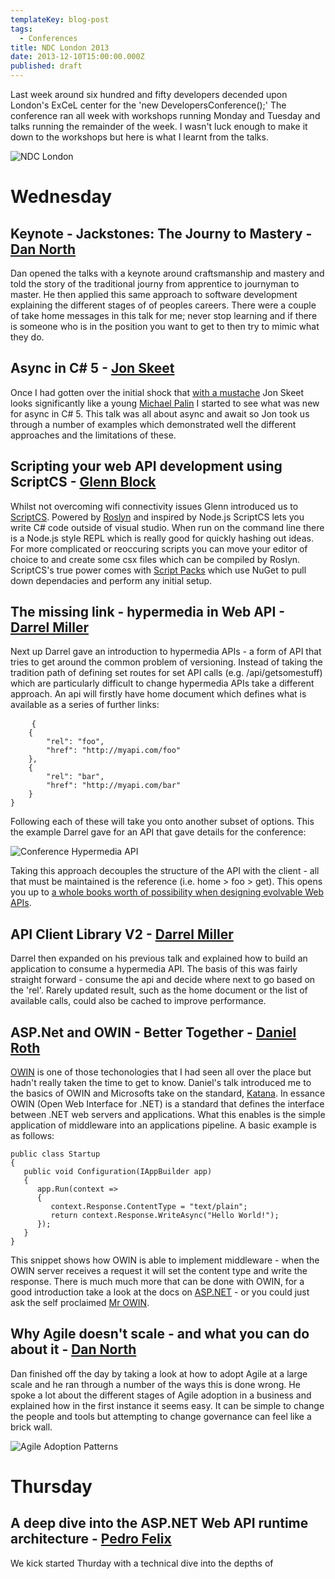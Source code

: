 ```yaml
---
templateKey: blog-post
tags:
  - Conferences
title: NDC London 2013
date: 2013-12-10T15:00:00.000Z
published: draft
---
```


Last week around six hundred and fifty developers decended upon London's ExCeL center for the 'new DevelopersConference();' The conference ran all week with workshops running Monday and Tuesday and talks running the remainder of the week. I wasn't luck enough to make it down to the workshops but here is what I learnt from the talks.

![NDC London][-1]

<!--excerpt-->

Wednesday
=========

Keynote - Jackstones: The Journy to Mastery - [Dan North][0]
-------------------------------------------

Dan opened the talks with a keynote around craftsmanship and mastery and told the story of the traditional journy from apprentice to journyman to master. He then applied this same approach to software development explaining the different stages of of peoples careers. There were a couple of take home messages in this talk for me; never stop learning and if there is someone who is in the position you want to get to then try to mimic what they do.

Async in C# 5 - [Jon Skeet][1]
-------------

Once I had gotten over the initial shock that [with a mustache][2] Jon Skeet looks significantly like a young [Michael Palin][3] I started to see what was new for async in C# 5. This talk was all about async and await so Jon took us through a number of examples which demonstrated well the different approaches and the limitations of these.

Scripting your web API development using ScriptCS - [Glenn Block][4]
-------------------------------------------------

Whilst not overcoming wifi connectivity issues Glenn introduced us to [ScriptCS][5]. Powered by [Roslyn][6] and inspired by Node.js ScriptCS lets you write C# code outside of visual studio. When run on the command line there is a Node.js style REPL which is really good for quickly hashing out ideas. For more complicated or reoccuring scripts you can move your editor of choice to and create some csx files which can be compiled by Roslyn. ScriptCS's true power comes with [Script Packs][7] which use NuGet to pull down dependacies and perform any initial setup.

The missing link - hypermedia in Web API - [Darrel Miller][8]
----------------------------------------

Next up Darrel gave an introduction to hypermedia APIs - a form of API that tries to get around the common problem of versioning. Instead of taking the tradition path of defining set routes for set API calls (e.g. /api/getsomestuff) which are particularly difficult to change hypermedia APIs take a different approach. An api will firstly have home document which defines what is available as a series of further links:

<pre>
	<code class="javascript">{
	{
		"rel": "foo",
		"href": "http://myapi.com/foo"
	},
	{
		"rel": "bar",
		"href": "http://myapi.com/bar"
	}
}</code>
</pre>

Following each of these will take you onto another subset of options. This the example Darrel gave for an API that gave details for the conference:

![Conference Hypermedia API][17]

Taking this approach decouples the structure of the API with the client - all that must be maintained is the reference (i.e. home > foo > get). This opens you up to [a whole books worth of possibility when designing evolvable Web APIs][9].

API Client Library V2 - [Darrel Miller][8]
---------------------

Darrel then expanded on his previous talk and explained how to build an application to consume a hypermedia API. The basis of this was fairly straight forward - consume the api and decide where next to go based on the 'rel'. Rarely updated result, such as the home document or the list of available calls, could also be cached to improve performance.

ASP.Net and OWIN - Better Together - [Daniel Roth][10]
----------------------------------

[OWIN][12] is one of those techonologies that I had seen all over the place but hadn't really taken the time to get to know. Daniel's talk introduced me to the basics of OWIN and Microsofts take on the standard, [Katana][11]. In essance OWIN (Open Web Interface for .NET) is a standard that defines the interface between .NET web servers and applications. What this enables is the simple application of middleware into an applications pipeline. A basic example is as follows: 

	public class Startup
	{
	   public void Configuration(IAppBuilder app)
	   {
	      app.Run(context =>
	      {
	         context.Response.ContentType = "text/plain";
	         return context.Response.WriteAsync("Hello World!");
	      });
	   }
	}

This snippet shows how OWIN is able to implement middleware - when the OWIN server receives a request it will set the content type and write the response. There is much much more that can be done with OWIN, for a good introduction take a look at the docs on [ASP.NET][13] - or you could just ask the self proclaimed [Mr OWIN][14].

Why Agile doesn't scale - and what you can do about it - [Dan North][0]
------------------------------------------------------

Dan finished off the day by taking a look at how to adopt Agile at a large scale and he ran through a number of the ways this is done wrong. He spoke a lot about the different stages of Agile adoption in a business and explained how in the first instance it seems easy. It can be simple to change the people and tools but attempting to change governance can feel like a brick wall.

![Agile Adoption Patterns][15]

Thursday
========

A deep dive into the ASP.NET Web API runtime architecture - [Pedro Felix][16]
---------------------------------------------------------

We kick started Thurday with a technical dive into the depths of 




   [-2]: http://adamralph.com/tags/#NDC
   [-1]: /../images/ndc_london.jpg
   [0]: https://twitter.com/tastapod
   [1]: https://twitter.com/jonskeet
   [2]: http://uk.movember.com/mospace/6769921
   [3]: http://ia.media-imdb.com/images/M/MV5BNTQ5OTMyMzQ2MF5BMl5BanBnXkFtZTcwMTk5MzAxMw@@._V1_SX640_SY720_.jpg
   [4]: https://twitter.com/gblock
   [5]: http://scriptcs.net/
   [6]: http://msdn.microsoft.com/en-gb/vstudio/roslyn.aspx
   [7]: https://github.com/scriptcs/scriptcs/wiki/Script-Packs-master-list
   [8]: https://twitter.com/darrel_miller
   [9]: http://www.amazon.co.uk/Designing-Evolvable-Web-APIs-ASP-NET/dp/1449337716/
   [10]: https://twitter.com/danroth27
   [11]: http://katanaproject.codeplex.com/documentation
   [12]: http://owin.org/
   [13]: http://www.asp.net/aspnet/overview/owin-and-katana/an-overview-of-project-katana
   [14]: (https://twitter.com/randompunter) "Damian Hickey"
   [15]: /../images/dan-agileadoption.jpg
   [16]: https://twitter.com/pmhsfelix
   [17]: /../images/darrel-hypermedia-example.png
